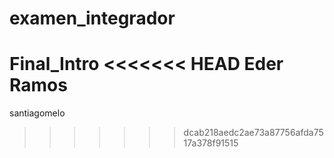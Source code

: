 # examen_integrador
Final_Intro
<<<<<<< HEAD
Eder Ramos
=======
santiagomelo
>>>>>>> dcab218aedc2ae73a87756afda7517a378f91515
